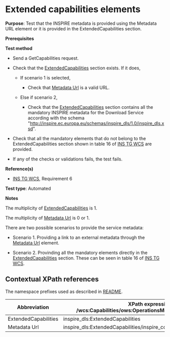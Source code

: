 # Extended capabilities elements

**Purpose**: Test that the INSPIRE metadata is provided using the Metadata URL element or it is provided in the ExtendedCapabilities section.

**Prerequisites**

**Test method**

* Send a GetCapabilities request.

* Check that the [ExtendedCapabilities](#extendedCapabilities) section exists. If it does,

  * If scenario 1 is selected,

    * Check that [Metadata Url](#metadataUrl) is a valid URL.
  
  * Else if scenario 2,

    * Check that the [ExtendedCapabilities](#extendedCapabilities) section contains all the mandatory INSPIRE metadata for the Download Service according with the schema "http://inspire.ec.europa.eu/schemas/inspire_dls/1.0/inspire_dls.xsd".

* Check that all the mandatory elements that do not belong to the ExtendedCapabilities section shown in table 16 of [INS TG WCS](https://inspire.ec.europa.eu/id/document/tg/download-wcs) are provided.

* If any of the checks or validations fails, the test fails.

**Reference(s)**

* [INS TG WCS](https://inspire.ec.europa.eu/id/document/tg/download-wcs), Requirement 6

**Test type**: Automated

**Notes**

The multiplicity of [ExtendedCapabilities](#extendedCapabilities) is 1.

The multiplicity of [Metadata Url](#metadataUrl) is 0 or 1.

There are two possible scenarios to provide the service metadata:

* Scenario 1. Providing a link to an external metadata through the [Metadata Url](#metadataUrl) element.

* Scenario 2. Provinding all the mandatory elements directly in the [ExtendedCapabilities](#extendedCapabilities) section. These can be seen in table 16 of [INS TG WCS](https://inspire.ec.europa.eu/id/document/tg/download-wcs).

## Contextual XPath references

The namespace prefixes used as described in [README](./README.md#namespaces).

| Abbreviation | XPath expression (relative to /wcs:Capabilities/ows:OperationsMetadata/ows:ExtendedCapabilities) |
| --------------------------------------------------- | -------------------------------------------------------------- |
| ExtendedCapabilities <a name="extendedCapabilities"></a> | inspire_dls:ExtendedCapabilities |
| Metadata Url <a name="metadataUrl"></a> | inspire_dls:ExtendedCapabilities/inspire_common:MetadataUrl/inspire_common:URL |

